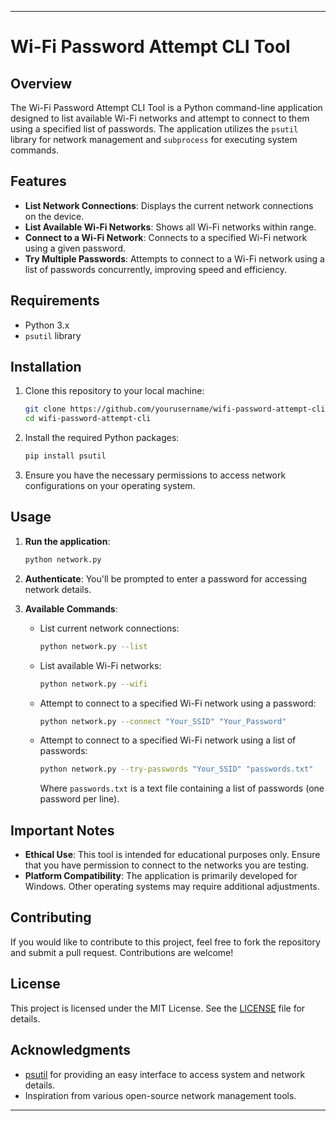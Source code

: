 
---

# Wi-Fi Password Attempt CLI Tool

## Overview

The Wi-Fi Password Attempt CLI Tool is a Python command-line application designed to list available Wi-Fi networks and attempt to connect to them using a specified list of passwords. The application utilizes the `psutil` library for network management and `subprocess` for executing system commands.

## Features

- **List Network Connections**: Displays the current network connections on the device.
- **List Available Wi-Fi Networks**: Shows all Wi-Fi networks within range.
- **Connect to a Wi-Fi Network**: Connects to a specified Wi-Fi network using a given password.
- **Try Multiple Passwords**: Attempts to connect to a Wi-Fi network using a list of passwords concurrently, improving speed and efficiency.

## Requirements

- Python 3.x
- `psutil` library

## Installation

1. Clone this repository to your local machine:

   ```bash
   git clone https://github.com/yourusername/wifi-password-attempt-cli.git
   cd wifi-password-attempt-cli
   ```

2. Install the required Python packages:

   ```bash
   pip install psutil
   ```

3. Ensure you have the necessary permissions to access network configurations on your operating system.

## Usage

1. **Run the application**:

   ```bash
   python network.py
   ```

2. **Authenticate**: You'll be prompted to enter a password for accessing network details.

3. **Available Commands**:

   - List current network connections:
     ```bash
     python network.py --list
     ```

   - List available Wi-Fi networks:
     ```bash
     python network.py --wifi
     ```

   - Attempt to connect to a specified Wi-Fi network using a password:
     ```bash
     python network.py --connect "Your_SSID" "Your_Password"
     ```

   - Attempt to connect to a specified Wi-Fi network using a list of passwords:
     ```bash
     python network.py --try-passwords "Your_SSID" "passwords.txt"
     ```
     Where `passwords.txt` is a text file containing a list of passwords (one password per line).

## Important Notes

- **Ethical Use**: This tool is intended for educational purposes only. Ensure that you have permission to connect to the networks you are testing.
- **Platform Compatibility**: The application is primarily developed for Windows. Other operating systems may require additional adjustments.

## Contributing

If you would like to contribute to this project, feel free to fork the repository and submit a pull request. Contributions are welcome!

## License

This project is licensed under the MIT License. See the [LICENSE](LICENSE) file for details.

## Acknowledgments

- [psutil](https://github.com/giampaolo/psutil) for providing an easy interface to access system and network details.
- Inspiration from various open-source network management tools.

---
